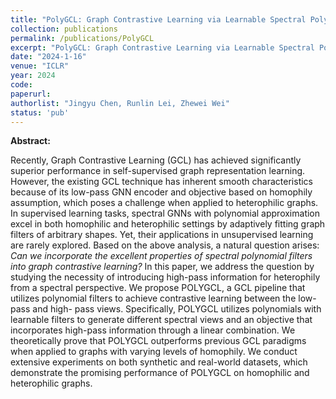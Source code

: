 ```yaml
---
title: "PolyGCL: Graph Contrastive Learning via Learnable Spectral Polynomial Filters"
collection: publications
permalink: /publications/PolyGCL
excerpt: "PolyGCL: Graph Contrastive Learning via Learnable Spectral Polynomial Filters"
date: "2024-1-16"
venue: "ICLR"
year: 2024
code: 
paperurl: 
authorlist: "Jingyu Chen, Runlin Lei, Zhewei Wei"
status: 'pub'
---
```

**Abstract:**

Recently, Graph Contrastive Learning (GCL) has achieved significantly superior performance in self-supervised graph representation learning. However, the existing GCL technique has inherent smooth characteristics because of its low-pass GNN encoder and objective based on homophily assumption, which poses a challenge when applied to heterophilic graphs. In supervised learning tasks, spectral GNNs with polynomial approximation excel in both homophilic and heterophilic settings by adaptively fitting graph filters of arbitrary shapes. Yet, their applications in unsupervised learning are rarely explored. Based on the above analysis, a natural question arises: *Can we incorporate the excellent properties of spectral polynomial filters into graph contrastive learning?* In this paper, we address the question by studying the necessity of introducing high-pass information for heterophily from a spectral perspective. We propose POLYGCL, a GCL pipeline that utilizes polynomial filters to achieve contrastive learning between the low-pass and high- pass views. Specifically, POLYGCL utilizes polynomials with learnable filters to generate different spectral views and an objective that incorporates high-pass information through a linear combination. We theoretically prove that POLYGCL outperforms previous GCL paradigms when applied to graphs with varying levels of homophily. We conduct extensive experiments on both synthetic and real-world datasets, which demonstrate the promising performance of POLYGCL on homophilic and heterophilic graphs.
